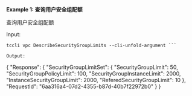 **Example 1: 查询用户安全组配额**

查询用户安全组配额

Input: 

```
tccli vpc DescribeSecurityGroupLimits --cli-unfold-argument ```

Output: 
```
{
    "Response": {
        "SecurityGroupLimitSet": {
            "SecurityGroupLimit": 50,
            "SecurityGroupPolicyLimit": 100,
            "SecurityGroupInstanceLimit": 2000,
            "InstanceSecurityGroupLimit": 2000,
            "ReferedSecurityGroupLimit": 10
        },
        "RequestId": "6aa316a4-07d2-4355-b87d-40b7f22972b0"
    }
}
```


